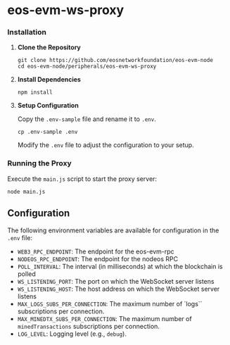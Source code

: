 # eos-evm-ws-proxy

### Installation

1. **Clone the Repository**
   ```
   git clone https://github.com/eosnetworkfoundation/eos-evm-node
   cd eos-evm-node/peripherals/eos-evm-ws-proxy
   ```

2. **Install Dependencies**
   ```
   npm install
   ```

3. **Setup Configuration**
 
   Copy the `.env-sample` file and rename it to `.env`.
   ```
   cp .env-sample .env
   ```

   Modify the `.env` file to adjust the configuration to your setup.

### Running the Proxy

Execute the `main.js` script to start the proxy server:

```
node main.js
```

## Configuration

The following environment variables are available for configuration in the `.env` file:

- `WEB3_RPC_ENDPOINT`: The endpoint for the eos-evm-rpc
- `NODEOS_RPC_ENDPOINT`: The endpoint for the nodeos RPC
- `POLL_INTERVAL`: The interval (in milliseconds) at which the blockchain is polled
- `WS_LISTENING_PORT`: The port on which the WebSocket server listens
- `WS_LISTENING_HOST`: The host address on which the WebSocket server listens
- `MAX_LOGS_SUBS_PER_CONNECTION`: The maximum number of `logs`` subscriptions per connection.
- `MAX_MINEDTX_SUBS_PER_CONNECTION`: The maximum number of `minedTransactions` subscriptions per connection.
- `LOG_LEVEL`: Logging level (e.g., `debug`).
